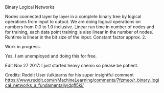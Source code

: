 Binary Logical Networks

Nodes connected layer by layer in a complete binary tree by logical operations from input to output. We are doing logical operations on numbers from 0.0 to 1.0 inclusive. Linear run time in number of nodes and for training, each data point training is also linear in the number of nodes. Runtime is linear in the bit size of the input. Constant factor approx. 2.

Work in progress.

Yes, I am unemployed and doing this for free.

Edit Nov 27 2017: I just started heavy chemo so please be patient.

Credits:
Reddit User /u/kjearns for his super insightful comment
https://www.reddit.com/r/MachineLearning/comments/7fzmeo/r_binary_logical_networks_a_fundamentally/dqfl5ki/
